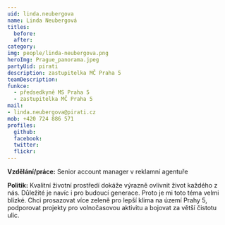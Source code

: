 ```yaml
---
uid: linda.neubergova
name: Linda Neubergová 
titles:
  before:
  after:
category:
img: people/linda-neubergova.png
heroImg: Prague_panorama.jpeg
partyUid: pirati
description: zastupitelka MČ Praha 5
teamDescription:
funkce: 
  - předsedkyně MS Praha 5
  - zastupitelka MČ Praha 5
mail:
- linda.neubergova@pirati.cz
mob: +420 724 886 571			  
profiles:
  github:     
  facebook: 
  twitter: 
  flickr:
---
```


**Vzdělání/práce:** Senior account manager v reklamní agentuře

**Politik:** Kvalitní životní prostředí dokáže výrazně ovlivnit život každého z nás. Důležité je navíc i pro budoucí generace. Proto je mi toto téma velmi blízké. Chci prosazovat více zeleně pro lepší klima na území Prahy 5, podporovat projekty pro volnočasovou aktivitu a bojovat za větší čistotu ulic.
